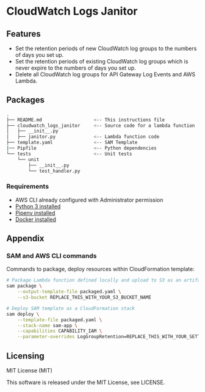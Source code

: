 # CloudWatch Logs Janitor

## Features

- Set the retention periods of new CloudWatch log groups to the numbers of days you set up.
- Set the retention periods of existing CloudWatch log groups which is never expire to the numbers of days you set up.
- Delete all CloudWatch log groups for API Gateway Log Events and AWS Lambda.

## Packages

```bash
.
├── README.md                   <-- This instructions file
├── cloudwatch_logs_janitor     <-- Source code for a lambda function
│   ├── __init__.py
│   ├── janitor.py              <-- Lambda function code
├── template.yaml               <-- SAM Template
|── Pipfile                     <-- Python dependencies
└── tests                       <-- Unit tests
    └── unit
        ├── __init__.py
        └── test_handler.py
```

### Requirements

- AWS CLI already configured with Administrator permission
- [Python 3 installed](https://www.python.org/downloads/)
- [Pipenv installed](https://docs.pipenv.org/en/latest/)
- [Docker installed](https://www.docker.com/community-edition)

## Appendix

### SAM and AWS CLI commands

Commands to package, deploy resources within CloudFormation template:

```bash
# Package Lambda function defined locally and upload to S3 as an artifact
sam package \
    --output-template-file packaged.yaml \
    --s3-bucket REPLACE_THIS_WITH_YOUR_S3_BUCKET_NAME

# Deploy SAM template as a CloudFormation stack
sam deploy \
    --template-file packaged.yaml \
    --stack-name sam-app \
    --capabilities CAPABILITY_IAM \
    --parameter-overrides LogGroupRetention=REPLACE_THIS_WITH_YOUR_SETTING_VALUE
```

## Licensing

MIT License (MIT)

This software is released under the MIT License, see LICENSE.
